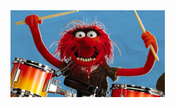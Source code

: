 <a href="https://github.com/ellisonleao">
  <img align="center" width="49%" src="./animal.jpg" />
</a>
